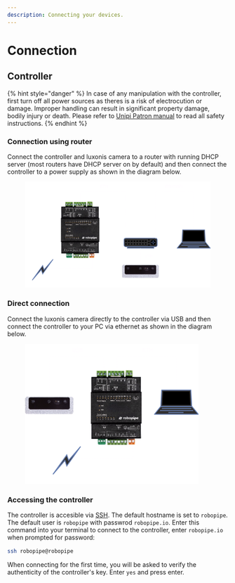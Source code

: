 ```yaml
---
description: Connecting your devices.
---
```


# Connection

## Controller

{% hint style="danger" %}
In case of any manipulation with the controller, first turn off all power sources as theres is a risk of electrocution or damage. Improper handling can result in significant property damage, bodily injury or death. Please refer to [Unipi Patron manual](https://kb.unipi.technology/_media/en:files:products:unipi-patron-manual-en.pdf) to read all safety instructions.&#x20;
{% endhint %}

### Connection using router

Connect the controller and luxonis camera to a router with running DHCP server (most routers have DHCP server on by default) and then connect the controller to a power supply as shown in the diagram below.

<div data-full-width="true"><figure><img src="../.gitbook/assets/plc-router-luxonis-pc.png" alt=""><figcaption></figcaption></figure></div>

### Direct connection

Connect the luxonis camera directly to the controller via USB and then connect the controller to your PC via ethernet as shown in the diagram below.

<figure><img src="../.gitbook/assets/plc-pc-luxonis.png" alt=""><figcaption></figcaption></figure>

### Accessing the controller

The controller is accesible via [SSH](https://en.wikipedia.org/wiki/Secure_Shell). The default hostname is set to `robopipe`. The default user is `robopipe` with passwrod `robopipe.io`. Enter this command into your terminal to connect to the controller, enter `robopipe.io` when prompted for password:

```bash
ssh robopipe@robopipe
```

When connecting for the first time, you will be asked to verify the authenticity of the controller's key. Enter `yes` and press enter.&#x20;
